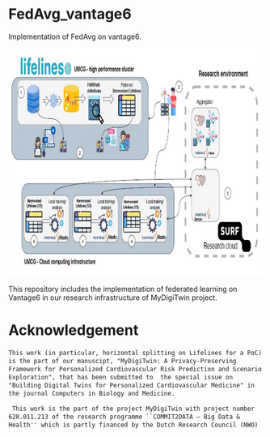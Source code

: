# FedAvg_vantage6
Implementation of FedAvg on vantage6.

<p align="center">
  <img height="450" src="research_infra_mdt_poc.JPG">
</p>


This repository includes the implementation of federated learning on Vantage6 in our research infrastructure of MyDigiTwin project. 



# Acknowledgement
```
This work (in particular, horizontal splitting on Lifelines for a PoC) is the part of our manuscipt, "MyDigiTwin: A Privacy-Preserving Framework for Personalized Cardiovascular Risk Prediction and Scenario Exploration", that has been submitted to  the special issue on "Building Digital Twins for Personalized Cardiovascular Medicine" in the journal Computers in Biology and Medicine.
```


```
 This work is the part of the project MyDigiTwin with project number 628.011.213 of the research programme ``COMMIT2DATA – Big Data & Health'' which is partly financed by the Dutch Research Council (NWO)
```
